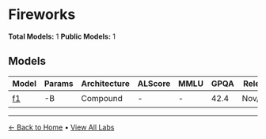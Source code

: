 # Fireworks

**Total Models:** 1
**Public Models:** 1

## Models

| Model | Params | Architecture | ALScore | MMLU | GPQA | Released | Status |
|-------|--------|--------------|---------|------|------|----------|--------|
| [f1](../models/fireworks/f1.md) | -B | Compound | - | - | 42.4 | Nov/2024 | 🟢 |

---

[← Back to Home](../README.md) • [View All Labs](../labs/)
